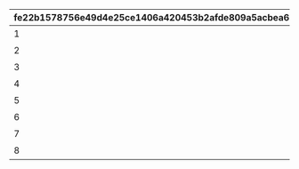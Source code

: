 |fe22b1578756e49d4e25ce1406a420453b2afde809a5acbea6e37e6fa43418a9|da436cb818c7a59721cd018219be9fac17f89e52998eb4a9866e87626daa2483|a6517e52965b92f1f91332111930435d89c3d89e89a9fbe511fca2d967ca1a81|98e0905bf50f12e91064d6957c3d1aef666260d25033594d7253b14fceae7edf|f08a930189a5b2e600a86107340c61f0f433e1c4777a8567ae8c40e3fe8648e6|4797e16ac1929c08fd80dff50e556d5b901593836473f61927d93e7b49340646|d977c3fcb20eebbf5bc71736176326f87664448489a1296c1cb3c1088572179f|01912a22462f03d4f6686a435e359468de17efb9ab87ce8a27cba293ff4df5af|ff67e81ef8e2879a67d6e3ca10ed43dfb8be4e7262fd6fb7cd6eb0f1ca000230|
| --- | --- | --- | --- | --- | --- | --- | --- | --- |
|1|2020/04/01 23:59:59|1|0|2020/04/01|4007001|2020/04/02|1002|バトル オブ ランドソル|
|2|2020/04/01 23:59:59|0|1002001|2020/04/01|0|2020/04/02|1002|バトル オブ ランドソル|
|3|2020/04/01 23:59:59|2|0|2020/04/01|4007001|0|1002|バトル オブ ランドソル|
|4|2020/04/01 23:59:59|0|0|2020/04/01|4007002|0|1002|バトル オブ ランドソル|
|5|2020/04/01 23:59:59|0|0|2020/04/01|4007003|0|1002|バトル オブ ランドソル|
|6|2020/04/01 23:59:59|0|0|2020/04/01|4007004|0|1002|バトル オブ ランドソル|
|7|2020/04/01 23:59:59|0|0|2020/04/01|0|2020/04/02|1002|バトル オブ ランドソル|
|8|2020/04/08 23:59:59|0|0|2020/04/02|4007005|0|1002|バトル オブ ランドソル|
